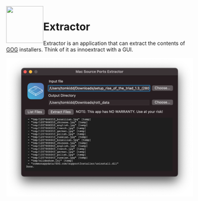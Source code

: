 <img align="left" width="100" height="100" src="https://raw.githubusercontent.com/tomkidd/Extractor/main/Extractor/Assets.xcassets/AppIcon.appiconset/128.png">  

# Extractor

Extractor is an application that can extract the contents of [GOG](https://www.gog.com/) installers. Think of it as innoextract with a GUI.

<img src="https://raw.githubusercontent.com/tomkidd/Extractor/main/extractor_ss.png">
